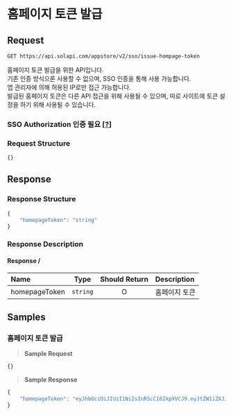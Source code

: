 # 홈페이지 토큰 발급

## Request

```text
GET https://api.solapi.com/appstore/v2/sso/issue-hompage-token
```

홈페이지 토큰 발급을 위한 API입니다.   
기존 인증 방식으론 사용할 수 없으며, SSO 인증을 통해 사용 가능합니다.  
앱 관리자에 의해 허용된 IP로만 접근 가능합니다.  
발급된 홈페이지 토큰은 다른 API 접근을 위해 사용될 수 있으며, 따로 사이트에 토큰 설정을 하기 위해 사용될 수 있습니다.

### SSO Authorization 인증 필요 [\[?\]](https://docs.solapi.com/authentication/authentication-sso)

### Request Structure

```javascript
{}
```

## Response

### Response Structure

```javascript
{
    "homepageToken": "string"
}
```

### Response Description

#### Response /

| Name | Type | Should Return | Description |
| :--- | :---: | :---: | :--- |
| homepageToken | `string` | O | 홈페이지 토큰 |

## Samples

### 홈페이지 토큰 발급

> **Sample Request**

```javascript
{}
```

> **Sample Response**

```javascript
{
    "homepageToken": "eyJhbGciOiJIUzI1NiIsInR5cCI6IkpXVCJ9.eyJtZW1iZXJJZCI6Ik1FTVV3Z19HdkhFTXI0IiwiYWNjb3VudElkIjoiMjEwNzIyMTk2NTM4NjciLCJjbGllbnRJZCI6IkNJRE5VUklHT0NPT0xTTVMiLCJzY29wZSI6IioiLCJkb21haW4iOiJteXNpdGV0ZXN0MC5zb2xhcGkubmV0IiwiaXNXaGl0ZSI6ZmFsc2UsImlzQWRtaW4iOmZhbHNlLCJpYXQiOjE2MjczNjg1NjksImV4cCI6MTYyNzQ1NDk2OX0.apDT3yMWy1jx-rT0CxcsO_eI9gsQCSqYx9jPBN44FFF"
}
```

